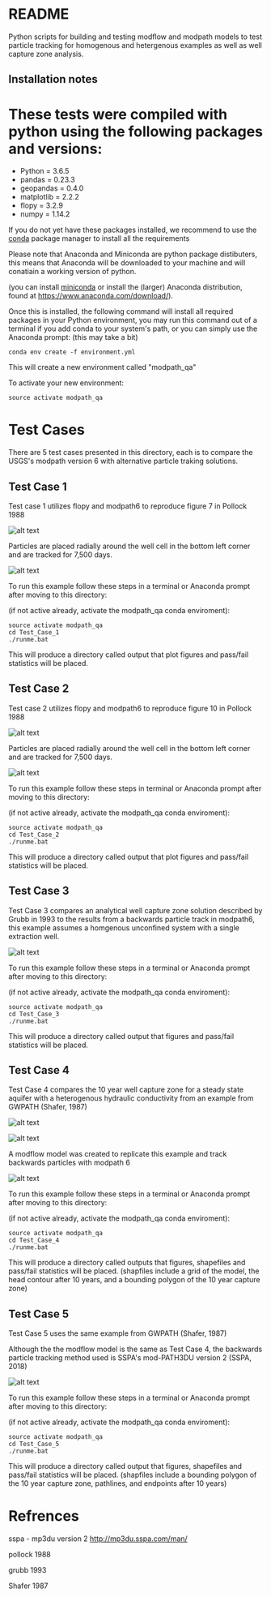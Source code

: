 # README #

Python scripts for building and testing modflow and modpath models to test particle tracking for homogenous and hetergenous examples as well as well capture zone analysis. 

## Installation notes

These tests were compiled with python using the following packages and versions:
=======
- Python = 3.6.5
- pandas = 0.23.3
- geopandas = 0.4.0
- matplotlib = 2.2.2
- flopy = 3.2.9 
- numpy = 1.14.2

If you do not yet have these packages installed, we recommend to use the [conda](http://conda.pydata.org/docs/intro.html) package manager to install all the requirements 

Please note that Anaconda and Miniconda are python package distibuters, this means that Anaconda will be downloaded to your machine and will conatiain a working version of python. 

(you can install [miniconda](http://conda.pydata.org/miniconda.html) or install the (larger) Anaconda
distribution, found at https://www.anaconda.com/download/).

Once this is installed, the following command will install all required packages in your Python environment, you may run this command out of a terminal if you add conda to your system's path, or you can simply use the Anaconda prompt:
(this may take a bit)
```
conda env create -f environment.yml
```
This will create a new environment called "modpath_qa"

To activate your new environment:
```
source activate modpath_qa
```

# Test Cases #
There are 5 test cases presented in this directory, each is to compare the USGS's modpath version 6 with alternative particle traking solutions.

## Test Case 1
Test case 1 utilizes flopy and modpath6 to reproduce figure 7 in Pollock 1988

![alt text](https://github.com/rosskush/pollock_88_modpath/blob/master/Test_Case_1/fig7.PNG)

Particles are placed radially around the well cell in the bottom left corner and are tracked for 7,500 days.

![alt text](https://github.com/rosskush/pollock_88_modpath/blob/master//Test_Case_1/output/figures/7500_days.png)

To run this example follow these steps in a terminal or Anaconda prompt after moving to this directory:

(if not active already, activate the modpath_qa conda enviroment):
```
source activate modpath_qa
cd Test_Case_1
./runme.bat
```
This will produce a directory called output that plot figures and pass/fail statistics will be placed.

## Test Case 2
Test case 2 utilizes flopy and modpath6 to reproduce figure 10 in Pollock 1988

![alt text](https://github.com/rosskush/pollock_88_modpath/blob/master/Test_Case_2/fig10.png)

Particles are placed radially around the well cell in the bottom left corner and are tracked for 7,500 days.

![alt text](https://github.com/rosskush/pollock_88_modpath/blob/master//Test_Case_2/output/figures/30pt0_days.png)

To run this example follow these steps in terminal or Anaconda prompt after moving to this directory:

(if not active already, activate the modpath_qa conda enviroment):
```
source activate modpath_qa
cd Test_Case_2
./runme.bat
```
This will produce a directory called output that plot figures and pass/fail statistics will be placed.


## Test Case 3
Test Case 3 compares an analytical well capture zone solution described by Grubb in 1993 to the results from a backwards particle track in modpath6, this example assumes a homgenous unconfined system with a single extraction well.

![alt text](https://github.com/rosskush/pollock_88_modpath/blob/master//Test_Case_3/output/backwards.png)


To run this example follow these steps in a terminal or Anaconda prompt after moving to this directory:

(if not active already, activate the modpath_qa conda enviroment):
```
source activate modpath_qa
cd Test_Case_3
./runme.bat
```
This will produce a directory called output that figures and pass/fail statistics will be placed.

## Test Case 4
Test Case 4 compares the 10 year well capture zone for a steady state aquifer with a heterogenous hydraulic conductivity from an example from GWPATH (Shafer, 1987)

![alt text](https://github.com/rosskush/pollock_88_modpath/blob/master//Test_Case_4/preproccessing/hk_fig20.png)

![alt text](https://github.com/rosskush/pollock_88_modpath/blob/master//Test_Case_4/preproccessing/10_yr_capture_zone_fig21.png)

A modflow model was created to replicate this example and track backwards particles with modpath 6

![alt text](https://github.com/rosskush/pollock_88_modpath/blob/master//Test_Case_4/outputs/pathline.png)

To run this example follow these steps in a terminal or Anaconda prompt after moving to this directory:

(if not active already, activate the modpath_qa conda enviroment):
```
source activate modpath_qa
cd Test_Case_4
./runme.bat
```
This will produce a directory called outputs that figures, shapefiles and pass/fail statistics will be placed.
(shapfiles include a grid of the model, the head contour after 10 years, and a bounding polygon of the 10 year capture zone)

## Test Case 5
Test Case 5 uses the same example from GWPATH (Shafer, 1987)

Although the the modflow model is the same as Test Case 4, the backwards particle tracking method used is SSPA's mod-PATH3DU version 2 (SSPA, 2018) 

![alt text](https://github.com/rosskush/pollock_88_modpath/blob/master//Test_Case_5/output/mp3du_pathline.png)

To run this example follow these steps in a terminal or Anaconda prompt after moving to this directory:

(if not active already, activate the modpath_qa conda enviroment):
```
source activate modpath_qa
cd Test_Case_5
./runme.bat
```
This will produce a directory called output that figures, shapefiles and pass/fail statistics will be placed.
(shapfiles include a bounding polygon of the 10 year capture zone, pathlines, and endpoints after 10 years)


# Refrences #


sspa - mp3du version 2 http://mp3du.sspa.com/man/

pollock 1988

grubb 1993

Shafer 1987  

